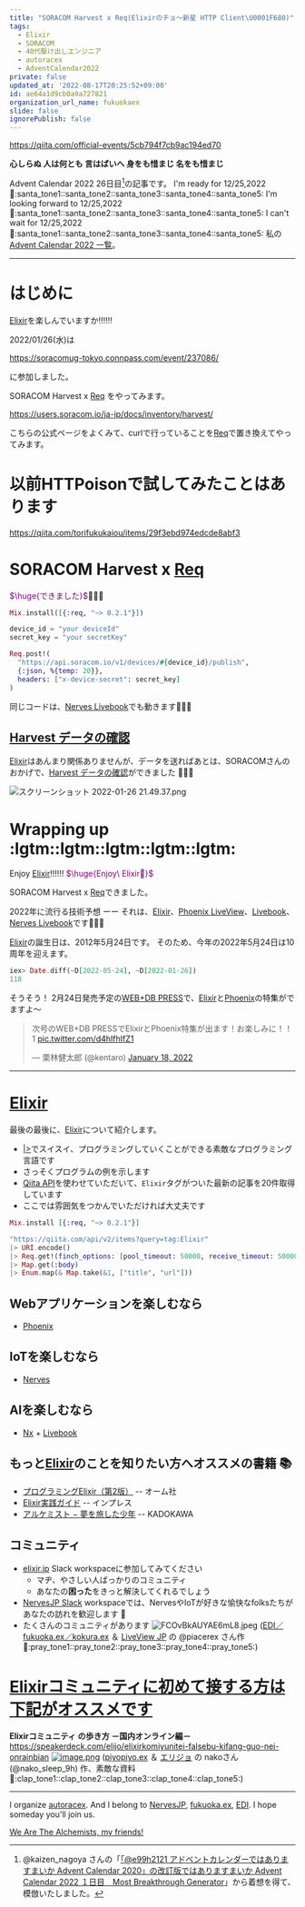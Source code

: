 ```yaml
---
title: "SORACOM Harvest x Req(Elixirのチョ〜新星 HTTP Client\U0001F680)"
tags:
  - Elixir
  - SORACOM
  - 40代駆け出しエンジニア
  - autoracex
  - AdventCalendar2022
private: false
updated_at: '2022-08-17T20:25:52+09:00'
id: ae64a1d9cb0a9a727821
organization_url_name: fukuokaex
slide: false
ignorePublish: false
---
```

https://qiita.com/official-events/5cb794f7cb9ac194ed70

**心しらぬ 人は何とも 言はばいへ 身をも惜まじ 名をも惜まじ**

Advent Calendar 2022 26日目[^1]の記事です。
I'm ready for 12/25,2022 :santa::santa_tone1::santa_tone2::santa_tone3::santa_tone4::santa_tone5:
I'm looking forward to 12/25,2022 :santa::santa_tone1::santa_tone2::santa_tone3::santa_tone4::santa_tone5:
I can't wait for 12/25,2022 :santa::santa_tone1::santa_tone2::santa_tone3::santa_tone4::santa_tone5:
私の[Advent Calendar 2022 一覧](https://docs.google.com/spreadsheets/d/1HQvFjagQLRPjOYAjDVzWp9S4b8dKixxvvaz_TtbZWto/edit#gid=1723448955)。

[^1]: @kaizen_nagoya さんの「[「@e99h2121 アドベントカレンダーではありますまいか Advent Calendar 2020」の改訂版ではありますまいか Advent Calendar 2022 １日目　Most Breakthrough Generator](https://qiita.com/kaizen_nagoya/items/49ebebee3a0377f3b59b)」から着想を得て、模倣いたしました。 

---



# はじめに

[Elixir](https://elixir-lang.org/)を楽しんでいますか:bangbang::bangbang::bangbang:

2022/01/26(水)は

https://soracomug-tokyo.connpass.com/event/237086/

に参加しました。

SORACOM Harvest x [Req](https://github.com/wojtekmach/req)
をやってみます。

https://users.soracom.io/ja-jp/docs/inventory/harvest/

こちらの公式ページをよくみて、curlで行っていることを[Req](https://github.com/wojtekmach/req)で置き換えてやってみます。

# 以前HTTPoisonで試してみたことはあります

https://qiita.com/torifukukaiou/items/29f3ebd974edcde8abf3


# SORACOM Harvest x [Req](https://github.com/wojtekmach/req)


<font color="purple">$\huge{できました}$</font>:tada::tada::tada:


```elixir
Mix.install([{:req, "~> 0.2.1"}])

device_id = "your deviceId"
secret_key = "your secretKey"

Req.post!(
  "https://api.soracom.io/v1/devices/#{device_id}/publish",
  {:json, %{temp: 20}},
  headers: ["x-device-secret": secret_key]
)
```

同じコードは、[Nerves Livebook](https://github.com/livebook-dev/nerves_livebook)でも動きます:rocket::rocket::rocket:

## [Harvest データの確認](https://users.soracom.io/ja-jp/docs/inventory/harvest/#harvest-%e3%83%87%e3%83%bc%e3%82%bf%e3%81%ae%e7%a2%ba%e8%aa%8d)

[Elixir](https://elixir-lang.org/)はあんまり関係ありませんが、データを送ればあとは、SORACOMさんのおかげで、[Harvest データの確認](https://users.soracom.io/ja-jp/docs/inventory/harvest/#harvest-%e3%83%87%e3%83%bc%e3%82%bf%e3%81%ae%e7%a2%ba%e8%aa%8d)ができました :tada::tada::tada:

![スクリーンショット 2022-01-26 21.49.37.png](https://qiita-image-store.s3.ap-northeast-1.amazonaws.com/0/131808/5f6733dc-7b24-77b6-d317-b87053c1dcb1.png)



# Wrapping up :lgtm::lgtm::lgtm::lgtm::lgtm:

Enjoy [Elixir](https://elixir-lang.org/):bangbang::bangbang::bangbang:
<font color="purple">$\huge{Enjoy\ Elixir🚀}$</font>

SORACOM Harvest x [Req](https://github.com/wojtekmach/req)できました。

2022年に流行る技術予想 ーー それは、[Elixir](https://elixir-lang.org/)、[Phoenix LiveView](https://github.com/phoenixframework/phoenix_live_view)、[Livebook](https://github.com/livebook-dev/livebook)、[Nerves Livebook](https://github.com/livebook-dev/nerves_livebook)です:rocket::rocket::rocket:

[Elixir](https://elixir-lang.org/)の誕生日は、2012年5月24日です。
そのため、今年の2022年5月24日は10周年を迎えます。

```elixir
iex> Date.diff(~D[2022-05-24], ~D[2022-01-26])
118
```


そうそう！
2月24日発売予定の[WEB+DB PRESS](https://gihyo.jp/magazine/wdpress)で、[Elixir](https://elixir-lang.org/)と[Phoenix](https://www.phoenixframework.org/)の特集がでますよ〜

<blockquote class="twitter-tweet"><p lang="ja" dir="ltr">次号のWEB+DB PRESSでElixirとPhoenix特集が出ます！お楽しみに！！1 <a href="https://t.co/d4hIfhIfZ1">pic.twitter.com/d4hIfhIfZ1</a></p>&mdash; 栗林健太郎 (@kentaro) <a href="https://twitter.com/kentaro/status/1483308857019760640?ref_src=twsrc%5Etfw">January 18, 2022</a></blockquote> <script async src="https://platform.twitter.com/widgets.js" charset="utf-8"></script>


---


# [Elixir](https://elixir-lang.org/)

最後の最後に、[Elixir](https://elixir-lang.org/)について紹介します。

- [|>](https://hexdocs.pm/elixir/Kernel.html#%7C%3E/2)でスイスイ、プログラミングしていくことができる素敵なプログラミング言語です
- さっそくプログラムの例を示します
- [Qiita API](https://qiita.com/api/v2/docs)を使わせていただいて、`Elixir`タグがついた最新の記事を20件取得しています
- ここでは雰囲気をつかんでいただければ大丈夫です

```elixir
Mix.install [{:req, "~> 0.2.1"}]

"https://qiita.com/api/v2/items?query=tag:Elixir"
|> URI.encode()
|> Req.get!(finch_options: [pool_timeout: 50000, receive_timeout: 50000])
|> Map.get(:body)
|> Enum.map(& Map.take(&1, ["title", "url"]))

```

## Webアプリケーションを楽しむなら
- [Phoenix](https://www.phoenixframework.org/)

## IoTを楽しむなら
- [Nerves](https://www.nerves-project.org/)

## AIを楽しむなら
- [Nx](https://github.com/elixir-nx/nx) + [Livebook](https://github.com/livebook-dev/livebook)

## もっと[Elixir](https://elixir-lang.org/)のことを知りたい方へオススメの書籍 :books: 
- [プログラミングElixir（第2版）](https://www.ohmsha.co.jp/book/9784274226373/) -- オーム社
- [Elixir実践ガイド](https://book.impress.co.jp/books/1120101021) -- インプレス
- [アルケミスト − 夢を旅した少年](https://www.kadokawa.co.jp/product/199999275001/) -- KADOKAWA

## コミュニティ
- [elixir.jp](https://join.slack.com/t/elixirjp/shared_invite/zt-ae8m5bad-WW69GH1w4iuafm1tKNgd~w) Slack workspaceに参加してみてください
    - マヂ、やさしい人ばっかりのコミュニティ
    - あなたの**困った**をきっと解決してくれるでしょう
- [NervesJP Slack](https://join.slack.com/t/nerves-jp/shared_invite/zt-9vteokip-iVAqi8TkT0ID_uK9dSqVHA) workspaceでは、NervesやIoTが好きな愉快なfolksたちがあなたの訪れを歓迎します :tada:
- たくさんのコミュニティがあります
![FCOvBkAUYAE6mL8.jpeg](https://qiita-image-store.s3.ap-northeast-1.amazonaws.com/0/131808/a277d0ea-2780-d9a3-4062-66d38b175125.jpeg)
([EDI／fukuoka.ex／kokura.ex](https://fukuokaex.connpass.com/) ＆ [LiveView JP](https://liveviewjp.connpass.com/) の @piacerex さん作 :pray::pray_tone1::pray_tone2::pray_tone3::pray_tone4::pray_tone5:)



# <u><b>Elixirコミュニティに初めて接する方は下記がオススメです</b></u>

**Elixirコミュニティ の歩き方 －国内オンライン編－**<br>
https://speakerdeck.com/elijo/elixirkomiyunitei-falsebu-kifang-guo-nei-onrainbian
[![image.png](https://qiita-image-store.s3.ap-northeast-1.amazonaws.com/0/155423/f891b7ad-d2c4-3303-915b-f831069e28a4.png)](https://speakerdeck.com/elijo/elixirkomiyunitei-falsebu-kifang-guo-nei-onrainbian)
([piyopiyo.ex](https://piyopiyoex.connpass.com/) ＆ [エリジョ](https://elijo.connpass.com/) の nakoさん(@nako_sleep_9h) 作、素敵な資料:clap::clap_tone1::clap_tone2::clap_tone3::clap_tone4::clap_tone5:)



---

I organize [autoracex](https://autoracex.connpass.com/).
And I belong to [NervesJP](https://nerves-jp.connpass.com/), [fukuoka.ex](https://fukuokaex.connpass.com/), [EDI](https://fukuokaex.connpass.com/).
I hope someday you'll join us.

[We Are The Alchemists, my friends!](https://www.youtube.com/watch?v=04854XqcfCY)





